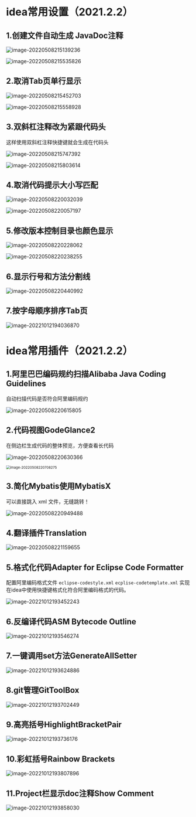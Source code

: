 # idea常用设置（2021.2.2）

## 1.创建文件自动生成 JavaDoc注释

![image-20220508215139236](https://gitee.com/walls1717/images/raw/master/202210121929884.png)

![image-20220508215535826](https://gitee.com/walls1717/images/raw/master/202210121929885.png)



## 2.取消Tab页单行显示

![image-20220508215452703](https://gitee.com/walls1717/images/raw/master/202210121929886.png)

![image-20220508215558928](https://gitee.com/walls1717/images/raw/master/202210121929887.png)



## 3.双斜杠注释改为紧跟代码头

这样使用双斜杠注释快捷键就会生成在代码头

![image-20220508215747392](https://gitee.com/walls1717/images/raw/master/202210121929888.png)

![image-20220508215803614](https://gitee.com/walls1717/images/raw/master/202210121929889.png)



## 4.取消代码提示大小写匹配

![image-20220508220032039](https://gitee.com/walls1717/images/raw/master/202210121929890.png)

![image-20220508220057197](https://gitee.com/walls1717/images/raw/master/202210121929891.png)



## 5.修改版本控制目录也颜色显示

![image-20220508220228062](https://gitee.com/walls1717/images/raw/master/202210121929892.png)

![image-20220508220238255](https://gitee.com/walls1717/images/raw/master/202210121929893.png)



## 6.显示行号和方法分割线

![image-20220508220440992](https://gitee.com/walls1717/images/raw/master/202210121929894.png)

## 7.按字母顺序排序Tab页

![image-20221012194036870](https://gitee.com/walls1717/images/raw/master/202210121940182.png)



# idea常用插件（2021.2.2）

## 1.阿里巴巴编码规约扫描Alibaba Java Coding Guidelines

自动扫描代码是否符合阿里编码规约

![image-20220508220615805](https://gitee.com/walls1717/images/raw/master/202210121929895.png)



## 2.代码视图GodeGlance2

在侧边栏生成代码的整体预览，方便查看长代码

![image-20220508220630366](https://gitee.com/walls1717/images/raw/master/202210121929896.png)

<img src="https://gitee.com/walls1717/images/raw/master/202210121929897.png" alt="image-20220508220708275" style="zoom: 67%;" />



## 3.简化Mybatis使用MybatisX

可以直接跳入 xml 文件，无缝跳转！

![image-20220508220949488](https://gitee.com/walls1717/images/raw/master/202210121929899.png)



## 4.翻译插件Translation

![image-20220508221159655](https://gitee.com/walls1717/images/raw/master/202210121929900.png)

## 5.格式化代码Adapter for Eclipse Code Formatter

配置阿里编码格式文件 `eclipse-codestyle.xml` `ecplise-codetemplate.xml` 实现在idea中使用快捷键格式化符合阿里编码格式的代码。

![image-20221012193452243](https://gitee.com/walls1717/images/raw/master/202210121934773.png)

## 6.反编译代码ASM Bytecode Outline

![image-20221012193546274](https://gitee.com/walls1717/images/raw/master/202210121935040.png)

## 7.一键调用set方法GenerateAllSetter

![image-20221012193624886](https://gitee.com/walls1717/images/raw/master/202210121936782.png)

## 8.git管理GitToolBox

![image-20221012193702449](https://gitee.com/walls1717/images/raw/master/202210121937940.png)

## 9.高亮括号HighlightBracketPair

![image-20221012193736176](https://gitee.com/walls1717/images/raw/master/202210121937036.png)

## 10.彩虹括号Rainbow Brackets

![image-20221012193807896](https://gitee.com/walls1717/images/raw/master/202210121941995.png)

## 11.Project栏显示doc注释Show Comment

![image-20221012193858030](https://gitee.com/walls1717/images/raw/master/202210121938557.png)